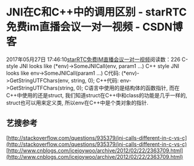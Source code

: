 # JNI在C和C++中的调用区别 - starRTC免费im直播会议一对一视频 - CSDN博客
2017年05月27日 17:46:10[starRTC免费IM直播会议一对一视频](https://me.csdn.net/elesos)阅读数：226
C-style JNI looks like (*env)->SomeJNICall(env, param1 ...)
C++ style JNI looks like env->SomeJNICall(param1 ...)
C代码: (*env)->GetStringUTFChars(env, string, 0);
C++代码: env->GetStringUTFChars(string, 0);
C语言中使用的是结构体的函数指针, 而在C++中使用的还是struct, 我们知道struct在C++中和class的功能是几乎一样的, struct也可以用来定义类, 所以env在C++中是个类对象的指针.
## 艺搜参考
[http://stackoverflow.com/questions/935379/jni-calls-different-in-c-vs-c](http://stackoverflow.com/questions/935379/jni-calls-different-in-c-vs-c)
[http://www.cnblogs.com/icejoywoo/archive/2012/02/22/2363709.html](http://www.cnblogs.com/icejoywoo/archive/2012/02/22/2363709.html)
